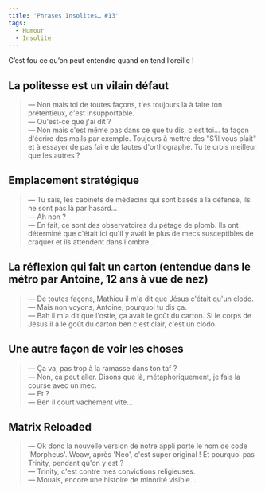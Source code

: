 ```yaml
---
title: 'Phrases Insolites… #13'
tags:
  - Humour
  - Insolite
---
```


C’est fou ce qu’on peut entendre quand on tend l’oreille&nbsp;!

<!-- more -->

## La politesse est un vilain défaut

> — Non mais toi de toutes façons, t'es toujours là à faire ton prétentieux,
> c'est insupportable.  
> — Qu'est-ce que j'ai dit&nbsp;?  
> — Non mais c'est même pas dans ce que tu dis, c'est toi… ta façon d'écrire des
> mails par exemple. Toujours à mettre des "S'il vous plait" et à essayer de pas
> faire de fautes d'orthographe. Tu te crois meilleur que les autres&nbsp;?

## Emplacement stratégique

> — Tu sais, les cabinets de médecins qui sont basés à la défense, ils ne sont
> pas là par hasard…  
> — Ah non&nbsp;?  
> — En fait, ce sont des observatoires du pétage de plomb. Ils ont déterminé que
> c'était ici qu'il y avait le plus de mecs susceptibles de craquer et ils
> attendent dans l'ombre…

## La réflexion qui fait un carton (entendue dans le métro par Antoine, 12 ans à vue de nez)

> — De toutes façons, Mathieu il m'a dit que Jésus c'était qu'un clodo.  
> — Mais non voyons, Antoine, pourquoi tu dis ça.  
> — Bah il m'a dit que l'ostie, ça avait le goût du carton. Si le corps de Jésus
> il a le goût du carton ben c'est clair, c'est un clodo.

## Une autre façon de voir les choses

> — Ça va, pas trop à la ramasse dans ton taf&nbsp;?  
> — Non, ça peut aller. Disons que là, métaphoriquement, je fais la course avec
> un mec.  
> — Et&nbsp;?  
> — Ben il court vachement vite…

## Matrix Reloaded

> — Ok donc la nouvelle version de notre appli porte le nom de code 'Morpheus'.
> Woaw, après 'Neo', c'est super original&nbsp;! Et pourquoi pas Trinity,
> pendant qu'on y est&nbsp;?  
> — Trinity, c'est contre mes convictions religieuses.  
> — Mouais, encore une histoire de minorité visible…
